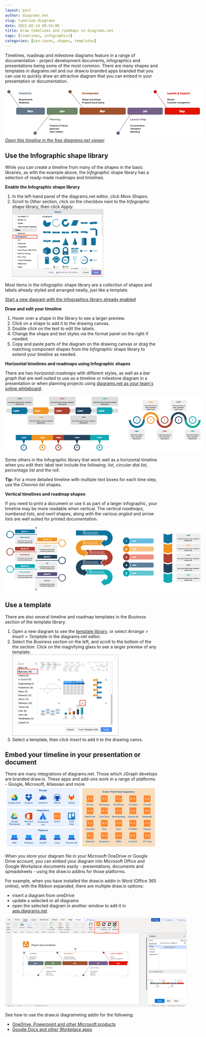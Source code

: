 ```yaml
---
layout: post
author: diagrams.net
slug: timeline-diagrams
date: 2022-02-14 09:54:00
title: Draw timelines and roadmaps in diagrams.net
tags: [timelines, infographics]
categories: [use-cases, shapes, templates]
---
```


Timelines, roadmap and milestone diagrams feature in a range of documentation - project development documents, infographics and presentations being some of the most common. There are many shapes and templates in diagrams.net and our draw.io branded apps branded that you can use to quickly draw an attractive diagram that you can embed in your presentation or documentation.

[<img src="/assets/img/blog/timeline-example.png" style="width=100%;max-width:650px;height:auto;" alt="Draw timelines, roadmaps and milestone diagrams easily with diagrams.net">](https://viewer.diagrams.net/?tags=%7B%7D&highlight=0000ff&edit=_blank&layers=1&nav=1&title=roadmap-example#R7Vpbd5s4EP41fkwPd%2BxHx052z26z65P0nLaPslGwGoGoEL70169kxFXY4BhTd0%2FzEKyREMN8841GjEbmLNj9QUG0fiIexCND83Yjcz4yDN0eO%2FwiJPtUYoyNVOBT5MlBheAF%2FYBSqElpgjwYVwYyQjBDUVW4ImEIV6wiA5SSbXXYK8HVp0bAl0%2FUCsHLCmCoDPuMPLZOpWPDLeR%2FQuSvsyfrziTtCUA2WE4cr4FHtiWR%2BTAyZ5QQlv4KdjOIhfEyu6T3PR7pzRWjMGRdbpjHmwj%2BmP29tpaEfcHR52%2F%2Fwjs5S8z22QtDj7%2B%2FbIYk5Jd7SpLQg2IanbcIZWvikxDgj4REUvgNMraX6IGEES5aswDLXq4h3X%2FhDe2DbpiZ4KsQZI35rtLal1sLSFEAGaS50JsKaAsNueQRYSz7X0nIpC66Jdq8a0YwoYc3NB3LdcYul8eMkjdY6jF1y7QtOUNJ%2Fnj4y2aWxhEvllpPmOwoKJmFSUJX8AQSkhYMUB%2ByE%2BPM3HU45yDhdqF7fh%2BFGDC0qeoBpPP7%2BbjCP%2FgP6SJnuItUcgNwIp%2Bk%2Bg%2FGnJsClO0aMfgSgcNrb3l4qDoFiKOUsK9oJ5zrPieI9m7MyqgDjPyQN1YcCuE68taMxYYK8%2BvhT3H4ZtA3kDK4Ow27CpO84c4Yy6ggw6LryPa2CDK6NO66HF%2BMKyFrKsj%2BQzYKuKdRWcmexrBxzNYtgJbsXge4FxysKg5jqwEHU1OByGS9A2EpQPwFwlYgvLHrWH0DMbUts4kA1wBC1zoAYQ0JhK0A8QRoGxBTzebT9QyEM9cfNW0YIOx2GPLcbBAYHJUPCW6DwXUcbTztGQbLNOa2OwwMhtuBDs6QOLgKDi8wasPhweac1XrG4d7QtKHoYHVZHwbFYdyQgjmYydevoOF8T0jWcRcfDDPlA3Qt2hWd%2FJcvr%2BfNYlRn0VY5QoUwyxCOPm2ZCR4hiNESYcT2WR83z7I%2BnstSBWvT0HZJP%2BaJI7Eap7Jn%2BD1BFAbcl%2BKSguUh11LnGQIPhTCOWwzT2V7KwBqxq1ytclLSucx9KcpycAxfxayArjJ%2BivRbMBPxrfZUjmJiO9m2bSiT3OgrCzQ7ZONNyYd7LZZPfi2Wp%2BlnO8sXGIQhCv0rUzz7ipTpo6uqfUIBxJxBI%2FHVxAGB8LL0f94Ml7G4LAhGKwRj9bHTKKKEQ9TQ9QmCQFiLQr4rJ%2BEZvPvF6YjBEuJ7sHrzDyrWFOiDrJPaijz%2B2VzN0uGjZD1ChprXNjILiP2Ep7rvHG4gJpFYeto9SXlib1x6bxiaw1j4WAP3NE4pRtg%2BgqpqC0p8CoLgEEAabmUwZqXg8ptsF5PNubV1UdfP4topah32iOBMbza65oYK2z%2BCJFyt%2BRwLKvZNJ9e%2Fpok6L4v9JAjFvHOySkScObKQfaIgjPH7VrnLVH0C9A2yajbxP092r074%2BnfpG1hdm2oOt5sKw%2FSLR3sqnMcDdR17SaKI0PLC3keS%2FAw3CG5V%2BSyJGceKt7UAhMCH5aTiN3fO%2BFZk39xqaSrwXKe8e7oe21JZOFGpzcoaXeux5ULzqFRmzhvnlJlH%2FRV3dVnVaa3uWs0e1rm6K29dEHQIanl1peaak7rLpYrJ22pel%2BtxgSOqVS3VM69TOK5Wxro44U0XjvVaSj6xG4KMocaYqxWOdfu8GKMNFGPyolkpJmhuJSq86%2FBJzb%2FkBr3faOF0jBb2VaKFrh9xsaGChVryGyhY5GC2lGBvPVjcyqES3R0oNhQMdyYVhn%2FQTPNdLK9ilteTzw5DRbGy6mowq4z2GTfGHeOGe2HcuMwpmiqYg9AbVqvRR0vKkt7OZfTuYbU3Jx12FIMSejI4oV27ksj3RGhnLtPCswldnAJpOHIC%2BiV0dnS4ldDOzyS00VT%2FGITQuc1bzurcDKHzw%2BDXz955szhbnqZmxQl98%2BE%2F)
<br />[_Open this timeline in the free diagrams.net viewer_](https://viewer.diagrams.net/?tags=%7B%7D&highlight=0000ff&edit=_blank&layers=1&nav=1&title=roadmap-example#R7Vpbd5s4EP41fkwPd%2BxHx052z26z65P0nLaPslGwGoGoEL70169kxFXY4BhTd0%2FzEKyREMN8841GjEbmLNj9QUG0fiIexCND83Yjcz4yDN0eO%2FwiJPtUYoyNVOBT5MlBheAF%2FYBSqElpgjwYVwYyQjBDUVW4ImEIV6wiA5SSbXXYK8HVp0bAl0%2FUCsHLCmCoDPuMPLZOpWPDLeR%2FQuSvsyfrziTtCUA2WE4cr4FHtiWR%2BTAyZ5QQlv4KdjOIhfEyu6T3PR7pzRWjMGRdbpjHmwj%2BmP29tpaEfcHR52%2F%2Fwjs5S8z22QtDj7%2B%2FbIYk5Jd7SpLQg2IanbcIZWvikxDgj4REUvgNMraX6IGEES5aswDLXq4h3X%2FhDe2DbpiZ4KsQZI35rtLal1sLSFEAGaS50JsKaAsNueQRYSz7X0nIpC66Jdq8a0YwoYc3NB3LdcYul8eMkjdY6jF1y7QtOUNJ%2Fnj4y2aWxhEvllpPmOwoKJmFSUJX8AQSkhYMUB%2ByE%2BPM3HU45yDhdqF7fh%2BFGDC0qeoBpPP7%2BbjCP%2FgP6SJnuItUcgNwIp%2Bk%2Bg%2FGnJsClO0aMfgSgcNrb3l4qDoFiKOUsK9oJ5zrPieI9m7MyqgDjPyQN1YcCuE68taMxYYK8%2BvhT3H4ZtA3kDK4Ow27CpO84c4Yy6ggw6LryPa2CDK6NO66HF%2BMKyFrKsj%2BQzYKuKdRWcmexrBxzNYtgJbsXge4FxysKg5jqwEHU1OByGS9A2EpQPwFwlYgvLHrWH0DMbUts4kA1wBC1zoAYQ0JhK0A8QRoGxBTzebT9QyEM9cfNW0YIOx2GPLcbBAYHJUPCW6DwXUcbTztGQbLNOa2OwwMhtuBDs6QOLgKDi8wasPhweac1XrG4d7QtKHoYHVZHwbFYdyQgjmYydevoOF8T0jWcRcfDDPlA3Qt2hWd%2FJcvr%2BfNYlRn0VY5QoUwyxCOPm2ZCR4hiNESYcT2WR83z7I%2BnstSBWvT0HZJP%2BaJI7Eap7Jn%2BD1BFAbcl%2BKSguUh11LnGQIPhTCOWwzT2V7KwBqxq1ytclLSucx9KcpycAxfxayArjJ%2BivRbMBPxrfZUjmJiO9m2bSiT3OgrCzQ7ZONNyYd7LZZPfi2Wp%2BlnO8sXGIQhCv0rUzz7ipTpo6uqfUIBxJxBI%2FHVxAGB8LL0f94Ml7G4LAhGKwRj9bHTKKKEQ9TQ9QmCQFiLQr4rJ%2BEZvPvF6YjBEuJ7sHrzDyrWFOiDrJPaijz%2B2VzN0uGjZD1ChprXNjILiP2Ep7rvHG4gJpFYeto9SXlib1x6bxiaw1j4WAP3NE4pRtg%2BgqpqC0p8CoLgEEAabmUwZqXg8ptsF5PNubV1UdfP4topah32iOBMbza65oYK2z%2BCJFyt%2BRwLKvZNJ9e%2Fpok6L4v9JAjFvHOySkScObKQfaIgjPH7VrnLVH0C9A2yajbxP092r074%2BnfpG1hdm2oOt5sKw%2FSLR3sqnMcDdR17SaKI0PLC3keS%2FAw3CG5V%2BSyJGceKt7UAhMCH5aTiN3fO%2BFZk39xqaSrwXKe8e7oe21JZOFGpzcoaXeux5ULzqFRmzhvnlJlH%2FRV3dVnVaa3uWs0e1rm6K29dEHQIanl1peaak7rLpYrJ22pel%2BtxgSOqVS3VM69TOK5Wxro44U0XjvVaSj6xG4KMocaYqxWOdfu8GKMNFGPyolkpJmhuJSq86%2FBJzb%2FkBr3faOF0jBb2VaKFrh9xsaGChVryGyhY5GC2lGBvPVjcyqES3R0oNhQMdyYVhn%2FQTPNdLK9ilteTzw5DRbGy6mowq4z2GTfGHeOGe2HcuMwpmiqYg9AbVqvRR0vKkt7OZfTuYbU3Jx12FIMSejI4oV27ksj3RGhnLtPCswldnAJpOHIC%2BiV0dnS4ldDOzyS00VT%2FGITQuc1bzurcDKHzw%2BDXz955szhbnqZmxQl98%2BE%2F)

## Use the Infographic shape library

While you can create a timeline from many of the shapes in the basic libraries, as with the example above, the _Infographic_ shape library has a selection of ready-made roadmaps and timelines.

**Enable the Infographic shape library**

1. In the left-hand panel of the diagrams.net editor, click _More Shapes_.
2. Scroll to _Other_ section, click on the checkbox next to the _Infographic_ shape library, then click _Apply_.
<br /><img src="/assets/img/blog/shape-library-infographic.png" style="width=100%;max-width:300px;height:auto;" alt="Enable the Infographic shape library to use the timeline and roadmap shapes">

Most items in the infographic shape library are a collection of shapes and labels already styled and arranged neatly, just like a template.

[Start a new diagram with the infographics library already enabled](https://app.diagrams.net/?libs=infographic;basic)

**Draw and edit your timeline**
1. Hover over a shape in the library to see a larger preview. 
2. Click on a shape to add it to the drawing canvas.
3. Double click on the text to edit the labels.
4. Change the shape and text styles via the format panel on the right if needed.
5. Copy and paste parts of the diagram on the drawing canvas or drag the matching component shapes from the _Infographic_ shape library to extend your timeline as needed. 

**Horizontal timelines and roadmaps using Infographic shapes**

There are two _horizontal roadmaps_ with different styles, as well as a _bar graph_ that are well suited to use as a timeline or milestone diagram in a presentation or when planning projects using [diagrams.net as your team's online whiteboard](/blog/sketch-online-whiteboard.html). 

<img src="/assets/img/blog/timeline-infographic-shapes-horizontal.png" style="width=100%;max-width:650px;height:auto;" alt="Use the horizontal roadmap shapes from the Infographic shape library in diagrams.net">

Some others in the Infographic library that work well as a horizontal timeline when you edit their label text include the following: _list_, _circular dial list_, _percentage list_ and the _roll_.

**Tip:** For a more detailed timeline with multiple text boxes for each time step, use the _Chevron list_ shapes.

**Vertical timelines and roadmap shapes**

If you need to print a document or use it as part of a larger infographic, your timeline may be more readable when vertical. The _vertical roadmaps_, _numbered lists_, and _swirl_ shapes, along with the various _angled_ and _arrow lists_ are well suited for printed documentation.

<img src="/assets/img/blog/timeline-infographic-shapes-vertical.png" style="width=100%;max-width:650px;height:auto;" alt="Use the vertical roadmap shapes from the Infographic shape library in diagrams.net">

## Use a template

There are also several timeline and roadmap templates in the _Business_ section of the template library. 

1. Open a new diagram to see the [template library](/blog/template-diagrams.html), or select _Arrange > Insert > Template_ in the diagrams.net editor.
2. Select the _Business_ section on the left, and scroll to the bottom of the the section. Click on the magnifying glass to see a larger preview of any template. 
<br /><img src="/assets/img/blog/timeline-templates-preview.png" style="width=100%;max-width:350px;;height:auto;" alt="diagrams.net provides you with a variety of timeline templates in the Business category - click on the magnifying glass on any template to see a larger preview">
3. Select a template, then click _Insert_ to add it to the drawing canvs. 

## Embed your timeline in your presentation or document

There are many integrations of diagrams.net. Those which JGraph develops are branded draw.io. These apps and add-ons work in a range of platforms - Google, Microsoft, Atlassian and more.
<br /><img src="/assets/img/blog/integrations.png" style="width=100%;max-width:500px;;height:auto;" alt="There is a large ecosystem of diagrams.net and draw.io apps for diagramming in whichever platform or app you are using for documentation">

When you store your diagram file in your Microsoft OneDrive or Google Drive account, you can embed your diagram into Microsoft Office and Google Workplace documents easily - presentations, documents and spreadsheets - using the draw.io addins for those platforms. 

For example, when you have installed the draw.io addin in Word (Office 365 online), with the Ribbon expanded, there are multiple draw.io options: 
* insert a diagram from oneDrive
* update a selected or all diagrams 
* open the selected diagram in another window to edit it in [app.diagrams.net](/https://app.diagrams.net)

<img src="/assets/img/blog/word-embed-example-timeline.png" style="width=100%;max-width:600px;;height:auto;" alt="Embed your diagrams easily in your presentations and documents, no matter which office application you are using - there are addins for both Microsoft and Google">

See how to use the draw.io diagramming addin for the following: 
* [OneDrive, Powerpoint and other Microsoft products](/blog/office-diagrams.html)
* [Google Docs and other Workplace apps](/blog/diagrams-google-docs)